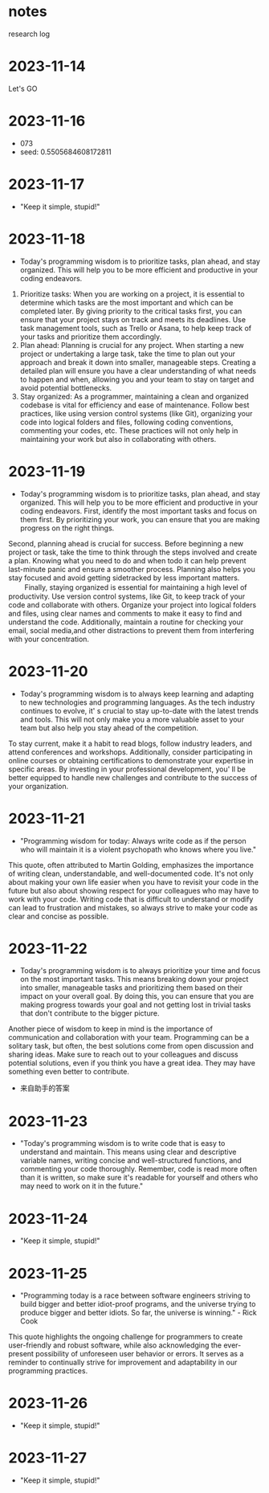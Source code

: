 # notes
research log
# 2023-11-14
Let's GO

# 2023-11-16
- 073
- seed: 0.5505684608172811

# 2023-11-17
- "Keep it simple, stupid!"

# 2023-11-18
- Today's programming wisdom is to prioritize tasks, plan ahead, and stay organized. This will help you to be more efficient and productive in your coding endeavors.

1. Prioritize tasks: When you are working on a project, it is essential to determine which tasks are the most important and which can be completed later. By giving priority to the critical tasks first, you can ensure that your project stays on track and meets its deadlines. Use task management tools, such as Trello or Asana, to help keep track of your tasks and prioritize them accordingly. 
 2. Plan ahead: Planning is crucial for any project. When starting a new project or undertaking a large task, take the time to plan out your approach and break it down into smaller, manageable steps. Creating a detailed plan will ensure you have a clear understanding of what needs to happen and when, allowing you and your team to stay on target and avoid potential bottlenecks.  
3. Stay organized: As a programmer, maintaining a clean and organized codebase is vital for efficiency and ease of maintenance. Follow best practices, like using version control systems (like Git), organizing your code into logical folders and files, following coding conventions, commenting your codes, etc. These practices will not only help in maintaining your work but also in collaborating with others.

# 2023-11-19
- Today's programming wisdom is to prioritize tasks, plan ahead, and stay organized. This will help you to be more efficient and productive in your coding endeavors. First, identify the most important tasks and focus on them first. By prioritizing your work, you can ensure that you are making progress on the right things.

Second, planning ahead is crucial for success. Before beginning a new project or task, take the time to think through the steps involved and create a plan. Knowing what you need to do and when todo it can help prevent last-minute panic and ensure a smoother process. Planning also helps you stay focused and avoid getting sidetracked by less important matters. 
 　　
Finally, staying organized is essential for maintaining a high level of productivity. Use version control systems, like Git, to keep track of your code and collaborate with others. Organize your project into logical folders and files, using clear names and comments to make it easy to find and understand the code. Additionally, maintain a routine for checking your email, social media,and other distractions to prevent them from interfering with your concentration.

# 2023-11-20
- Today's programming wisdom is to always keep learning and adapting to new technologies and programming languages. As the tech industry continues to evolve, it' s crucial to stay up-to-date with the latest trends and tools. This will not only make you a more valuable asset to your team but also help you stay ahead of the competition.

To stay current, make it a habit to read blogs, follow industry leaders, and attend conferences and workshops. Additionally, consider participating in online courses or obtaining certifications to demonstrate your expertise in specific areas. By investing in your professional development, you' ll be better equipped to handle new challenges and contribute to the success of your organization.

# 2023-11-21
- "Programming wisdom for today: Always write code as if the person who will maintain it is a violent psychopath who knows where you live." 

This quote, often attributed to Martin Golding, emphasizes the importance of writing clean, understandable, and well-documented code. It's not only about making your own life easier when you have to revisit your code in the future but also about showing respect for your colleagues who may have to work with your code. Writing code that is difficult to understand or modify can lead to frustration and mistakes, so always strive to make your code as clear and concise as possible.

# 2023-11-22
- Today's programming wisdom is to always prioritize your time and focus on the most important tasks. This means breaking down your project into smaller, manageable tasks and prioritizing them based on their impact on your overall goal. By doing this, you can ensure that you are making progress towards your goal and not getting lost in trivial tasks that don't contribute to the bigger picture.

Another piece of wisdom to keep in mind is the importance of communication and collaboration with your team. Programming can be a solitary task, but often, the best solutions come from open discussion and sharing ideas. Make sure to reach out to your colleagues and discuss potential solutions, even if you think you have a great idea. They may have something even better to contribute. 
 - 来自助手的答案

# 2023-11-23
- "Today's programming wisdom is to write code that is easy to understand and maintain. This means using clear and descriptive variable names, writing concise and well-structured functions, and commenting your code thoroughly. Remember, code is read more often than it is written, so make sure it's readable for yourself and others who may need to work on it in the future."

# 2023-11-24
- "Keep it simple, stupid!"

# 2023-11-25
- "Programming today is a race between software engineers striving to build bigger and better idiot-proof programs, and the universe trying to produce bigger and better idiots. So far, the universe is winning." - Rick Cook

This quote highlights the ongoing challenge for programmers to create user-friendly and robust software, while also acknowledging the ever-present possibility of unforeseen user behavior or errors. It serves as a reminder to continually strive for improvement and adaptability in our programming practices.

# 2023-11-26
- "Keep it simple, stupid!"

# 2023-11-27
- "Keep it simple, stupid!"
